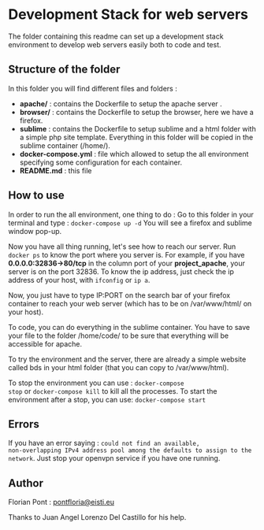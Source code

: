 <h1>Development Stack for web servers</h1>

The folder containing this readme can set up a development stack environment to develop web servers easily both to code and test.

<h2>Structure of the folder</h2>

In this folder you will find different files and folders : 
<ul>
<li><strong>apache/</strong> : contains the Dockerfile to setup the apache server .</li>
<li><strong>browser/</strong> : contains the Dockerfile to setup the browser, here we have a firefox.</li>
<li><strong>sublime</strong> : contains the Dockerfile to setup sublime and a html folder with a simple php site template. Everything in this folder will be copied in the sublime container (/home/).</li>
<li><strong>docker-compose.yml</strong> : file which allowed to setup the all environment specifying some configuration for each container.</li>
<li><strong>README.md</strong> : this file</li>
</ul>

<h2>How to use</h2>

In order to run the all environment, one thing to do : 
Go to this folder in your terminal and type : <code>docker-compose up -d</code>
You will see a firefox and sublime window pop-up.

Now you have all thing running, let's see how to reach our server.
Run <code>docker ps</code> to know the port where you server is. For example, if you have <strong>0.0.0.0:32836->80/tcp</strong> in the column port of your <strong>project_apache</strong>, your server is on the port 32836.
To know the ip address, just check the ip address of your host, with <code>ifconfig</code> or <code>ip a</code>.

Now, you just have to type IP:PORT on the search bar of your firefox container to reach your web server (which has to be on /var/www/html/ on your host).

To code, you can do everything in the sublime container. You have to save your file to the folder /home/code/ to be sure that everything will be accessible for apache.

To try the environment and the server, there are already a simple website called bds in your html folder (that you can copy to /var/www/html).

To stop the environment you can use : <code>docker-compose stop</code> or <code>docker-compose kill</code> to kill all the processes.
To start the environment after a stop, you can use: <code>docker-compose start</code>

<h2>Errors</h2>

If you have an error saying : <code>could not find an available, non-overlapping IPv4 address pool among the defaults to assign to the network</code>. Just stop your openvpn service if you have one running.

<h2>Author</h2>

Florian Pont : pontfloria@eisti.eu

Thanks to Juan Angel Lorenzo Del Castillo for his help.